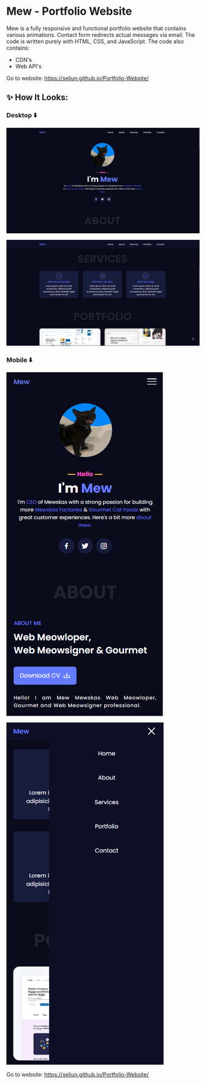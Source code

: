 # Mew - Portfolio Website

Mew is a fully responsive and functional portfolio website that contains various animations. Contact form redirects actual messages via email. The code is written purely with HTML, CSS, and JavaScript. The code also contains:

- CDN's
- Web API's

Go to website: https://seliun.github.io/Portfolio-Website/

## ✨ How It Looks:

### Desktop ⬇️

![Mew - Portfolio Website](Website-Image/desktop_1.png)

![Mew - Portfolio Website](Website-Image/desktop_2.png)

### Mobile ⬇️

![Mew - Portfolio Website](Website-Image/mobile_1.png)

![Mew - Portfolio Website](Website-Image/mobile_2.png)

Go to website: https://seliun.github.io/Portfolio-Website/
